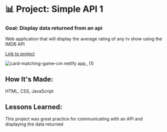 # 📊 Project: Simple API 1

### Goal: Display data returned from an api

Web application that will display the average rating of any tv show using the IMDB API

[Link to project]()

![card-matching-game-cm netlify app_ (1)](https://user-images.githubusercontent.com/111996055/197078585-6f3137d8-9dcd-4463-81a3-07ca8bee8674.png)

## How It's Made:
HTML, CSS, JavaScript


## Lessons Learned:
This project was great practice for communicating with an API and displaying the data returned
